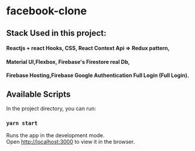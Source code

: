 # facebook-clone 
## Stack Used in this project: 
#### Reactjs + react Hooks, CSS, React Context Api => Redux pattern,
####  Material UI,Flexbox, Firebase's Firestore real Db,
#### Firebase Hosting,Firebase Google Authentication Full Login (Full Login).


## Available Scripts

In the project directory, you can run:

### `yarn start`

Runs the app in the development mode.\
Open [http://localhost:3000](http://localhost:3000) to view it in the browser.

